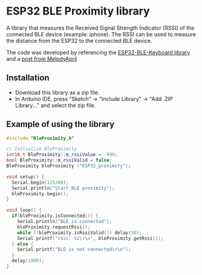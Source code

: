 # ESP32 BLE Proximity library

A library that measures the Received Signal Strength Indicator (RSSI) of the connected BLE device (example: iphone).
The RSSI can be used to measure the distance from the ESP32 to the connected BLE device.

The code was developed by referencing the [ESP32-BLE-Keyboard library](https://github.com/T-vK/ESP32-BLE-Keyboard) 
and a [post from MelodyApril](https://community.appinventor.mit.edu/t/arduino-distance-meassuring-through-bluetooth-low-energy-signal-strength-rssi-project/24830)

## Installation
- Download this library as a zip file.
- In Arduino IDE, press "Sketch" -> "Include Library" -> "Add .ZIP Library..." and select the zip file.

## Example of using the library

``` C++
#include "BleProximity.h"

// Initialize BleProximity
int16_t BleProximity::m_rssiValue = -999;
bool BleProximity::m_rssiValid = false;
BleProximity bleProximity ("ESP32_proximity");

void setup() {
  Serial.begin(115200);
  Serial.println("Start BLE proximity");
  bleProximity.begin();
}

void loop() {
  if(bleProximity.isConnected()) {
    Serial.println("BLE is connected");
    bleProximity.requestRssi();
    while (!bleProximity.isRssiValid()) delay(50);
    Serial.printf("rssi: %i\r\n", bleProximity.getRssi());
  } else {
    Serial.printf("BLE is not connected\r\n");
  }
  delay(1000);
}
```
